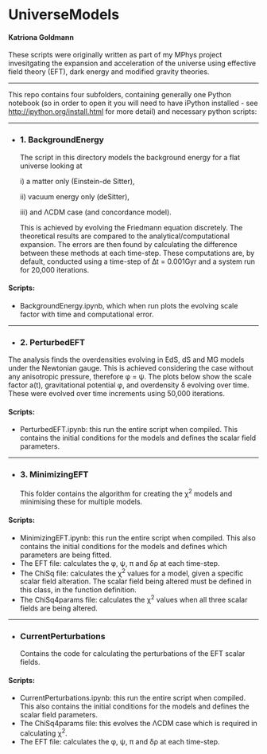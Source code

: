 # UniverseModels

#### Katriona Goldmann

These scripts were originally written as part of my MPhys project invesitgating the expansion and acceleration of the universe using effective field theory (EFT), dark energy and modified gravity theories.

-----

This repo contains four subfolders, containing generally one Python notebook (so in order to open it you will need to have iPython installed - see http://ipython.org/install.html for more detail) and necessary python scripts:

----
* ### 1. BackgroundEnergy

  The script in this directory models the background energy for a flat universe looking at

    i) a matter only (Einstein-de Sitter),

    ii) vacuum energy only (deSitter),

    iii) and ΛCDM case (and concordance model).

  This is achieved by evolving the Friedmann equation discretely. The theoretical results are compared to the analytical/computational expansion. The errors are then found by calculating the difference between these methods at each time-step. These computations are, by default, conducted using a time-step of ∆t = 0.001Gyr and a system run for 20,000 iterations.

#### Scripts:
  * BackgroundEnergy.ipynb, which when run plots the evolving scale factor with time and computational error.

----
* ### 2. PerturbedEFT

The analysis finds the overdensities evolving in EdS, dS and MG models under the Newtonian gauge. This is achieved considering the case without any anisotropic pressure, therefore φ = ψ. The plots below show the scale factor a(t), gravitational potential φ, and overdensity δ evolving over time. These were evolved over time increments using 50,000 iterations.

#### Scripts:
  * PerturbedEFT.ipynb: this run the entire script when compiled. This contains the initial conditions for the models and defines the scalar field parameters.
----
* ### 3. MinimizingEFT
  This folder contains the algorithm for creating the χ<sup>2</sup> models and minimising these for multiple models.

#### Scripts:
  * MinimizingEFT.ipynb: this run the entire script when compiled. This also contains the initial conditions for the models and defines which parameters are being fitted.
  * The EFT file: calculates the φ, ψ, π and δρ at each time-step.
  * The ChiSq file: calculates the χ<sup>2</sup> values for a model, given a specific scalar field alteration. The scalar field being altered must be defined in this class, in the function definition.
  * The ChiSq4params file: calculates the χ<sup>2</sup> values when all three scalar fields are being altered.

----

* ### CurrentPerturbations
  Contains the code for calculating the perturbations of the EFT scalar fields.

#### Scripts:
  * CurrentPerturbations.ipynb: this run the entire script when compiled. This also contains the initial conditions for the models and defines the scalar field parameters.
  * The ChiSq4params file: this evolves the ΛCDM case which is required in calculating χ<sup>2</sup>.
  * The EFT file: calculates the φ, ψ, π and δρ at each time-step.
